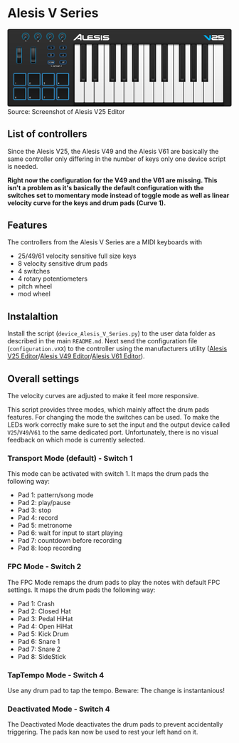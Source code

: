 # Alesis V Series
![Layout](layout.png)
Source: Screenshot of Alesis V25 Editor

## List of controllers
Since the Alesis V25, the Alesis V49 and the Alesis V61 are basically the same controller only differing in the number of keys only one device script is needed.

__Right now the configuration for the V49 and the V61 are missing. This isn't a problem as it's basically the default configuration with the switches set to momentary mode instead of toggle mode as well as linear velocity curve for the keys and drum pads (Curve 1).__

## Features
The controllers from the Alesis V Series are a MIDI keyboards with
* 25/49/61 velocity sensitive full size keys
* 8 velocity sensitive drum pads
* 4 switches
* 4 rotary potentiometers
* pitch wheel
* mod wheel

## Instalaltion
Install the script (`device_Alesis_V_Series.py`) to the user data folder as described in the main `README.md`. Next send the configuration file (`configuration.vXX`) to the controller using the manufacturers utility ([Alesis V25 Editor](https://alesis.com/products/view2/v25)/[Alesis V49 Editor](https://alesis.com/products/view2/v49)/[Alesis V61 Editor](https://alesis.com/products/view2/v61)).

## Overall settings
The velocity curves are adjusted to make it feel more responsive.

This script provides three modes, which mainly affect the drum pads features. For changing the mode the switches can be used. To make the LEDs work correctly make sure to set the input and the output device called `V25`/`V49`/`V61` to the same dedicated port. Unfortunately, there is no visual feedback on which mode is currently selected.

### Transport Mode (default) - Switch 1
This mode can be activated with switch 1. It maps the drum pads the following way:
* Pad 1: pattern/song mode
* Pad 2: play/pause
* Pad 3: stop
* Pad 4: record
* Pad 5: metronome
* Pad 6: wait for input to start playing
* Pad 7: countdown before recording
* Pad 8: loop recording

### FPC Mode - Switch 2
The FPC Mode remaps the drum pads to play the notes with default FPC settings. It maps the drum pads the following way:
* Pad 1: Crash
* Pad 2: Closed Hat
* Pad 3: Pedal HiHat
* Pad 4: Open HiHat
* Pad 5: Kick Drum
* Pad 6: Snare 1
* Pad 7: Snare 2
* Pad 8: SideStick

### TapTempo Mode - Switch 4
Use any drum pad to tap the tempo. Beware: The change is instantanious!

### Deactivated Mode - Switch 4
The Deactivated Mode deactivates the drum pads to prevent accidentally triggering. The pads kan now be used to rest your left hand on it.